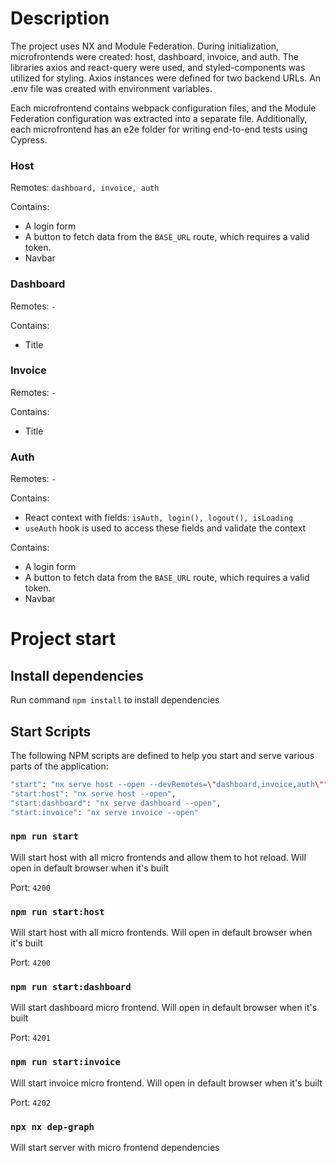 # Description

The project uses NX and Module Federation. During initialization, microfrontends were created: host, dashboard, invoice, and auth. The libraries axios and react-query were used, and styled-components was utilized for styling. Axios instances were defined for two backend URLs. An .env file was created with environment variables.

Each microfrontend contains webpack configuration files, and the Module Federation configuration was extracted into a separate file. Additionally, each microfrontend has an e2e folder for writing end-to-end tests using Cypress.

### Host
Remotes: `dashboard, invoice, auth`

Contains:
- A login form 
- A button to fetch data from the `BASE_URL` route, which requires a valid token.
- Navbar

### Dashboard
Remotes: `-`

Contains:
- Title

### Invoice
Remotes: `-`

Contains:
- Title

### Auth
Remotes: `-`

Contains:
- React context with fields: `isAuth, login(), logout(), isLoading`
- `useAuth` hook is used to access these fields and validate the context

Contains:
- A login form
- A button to fetch data from the `BASE_URL` route, which requires a valid token.
- Navbar

# Project start

## Install dependencies

Run command `npm install` to install dependencies

## Start Scripts

The following NPM scripts are defined to help you start and serve various parts of the application:

```sh
"start": "nx serve host --open --devRemotes=\"dashboard,invoice,auth\"",
"start:host": "nx serve host --open",
"start:dashboard": "nx serve dashboard --open",
"start:invoice": "nx serve invoice --open"
```

### `npm run start`
Will start host with all micro frontends and allow them to hot reload. Will open in default browser when it's built

Port: `4200`

### `npm run start:host`
Will start host with all micro frontends. Will open in default browser when it's built

Port: `4200`

### `npm run start:dashboard`
Will start dashboard micro frontend. Will open in default browser when it's built

Port: `4201`

### `npm run start:invoice`

Will start invoice micro frontend. Will open in default browser when it's built

Port: `4202`

### `npx nx dep-graph`

Will start server with micro frontend dependencies
